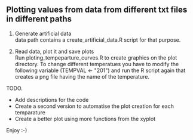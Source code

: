 Plotting values from data from different txt files in different paths
---

1. Generate artificial data  
data path contains a create_artificial_data.R script
for that purpose.

2. Read data, plot it and save plots  
Run ploting_tempeparture_curves.R to create graphics on the plot directory.
To change different temperatues you have to modify the following variable (TEMPVAL <- "201")
and run the R script again that creates a png file having the name of the temperature.


TODO.
* Add descriptions for the code
* Create a second version to automatise the plot creation for each temparature
* Create a better plot using more functions from the xyplot


Enjoy :-)
